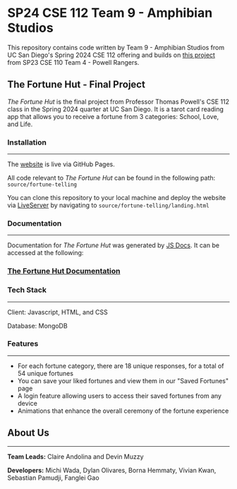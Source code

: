 # SP24 CSE 112 Team 9 - Amphibian Studios
This repository contains code written by Team 9 - Amphibian Studios from UC San Diego's Spring 2024 CSE 112 offering and builds on [this project](https://github.com/cse110-sp23-group4/cse110-sp23-group4) from SP23 CSE 110 Team 4 - Powell Rangers.

## The Fortune Hut - Final Project

*The Fortune Hut* is the final project from Professor Thomas Powell's CSE 112 class in the Spring 2024 quarter at UC San Diego. It is a tarot card reading app that allows you to receive a fortune from 3 categories: School, Love, and Life.

### Installation
___
The [website](https://michinoriw.github.io/cse112-group9/) is live via GitHub Pages.

All code relevant to *The Fortune Hut* can be found in the following path: `source/fortune-telling`

You can clone this repository to your local machine and deploy the website via [LiveServer](https://marketplace.visualstudio.com/items?itemName=ritwickdey.LiveServer) by navigating to `source/fortune-telling/landing.html`

### Documentation
___
Documentation for *The Fortune Hut* was generated by [JS Docs](https://jsdoc.app/). It can be accessed at the following:
### [The Fortune Hut Documentation](https://cse110-sp23-group4.github.io/cse110-sp23-group4/specs/fortune-telling-docs/index.html)

### Tech Stack
___
Client: Javascript, HTML,  and CSS

Database: MongoDB

### Features
___
- For each fortune category, there are 18 unique responses, for a total of 54 unique fortunes
- You can save your liked fortunes and view them in our "Saved Fortunes" page
- A login feature allowing users to access their saved fortunes from any device
- Animations that enhance the overall ceremony of the fortune experience

## About Us
___
**Team Leads:** Claire Andolina and Devin Muzzy

**Developers:** Michi Wada, Dylan Olivares, Borna Hemmaty, Vivian Kwan, Sebastian Pamudji, Fanglei Gao


